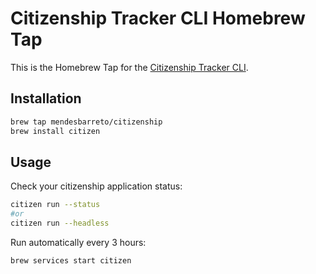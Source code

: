 # Citizenship Tracker CLI Homebrew Tap

This is the Homebrew Tap for the [Citizenship Tracker CLI](https://github.com/mendesbarreto/citizenship-tracker-cli).

## Installation

```bash
brew tap mendesbarreto/citizenship
brew install citizen
```

## Usage

Check your citizenship application status:
```bash
citizen run --status
#or
citizen run --headless
```

Run automatically every 3 hours:
```bash
brew services start citizen
```

